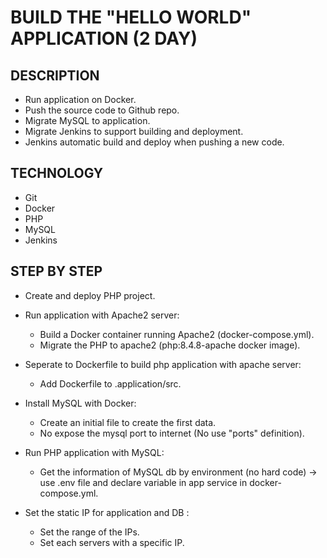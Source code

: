 # BUILD THE "HELLO WORLD" APPLICATION (2 DAY)

## DESCRIPTION
- Run application on Docker.
- Push the source code to Github repo.
- Migrate MySQL to application.
- Migrate Jenkins to support building and deployment.
- Jenkins automatic build and deploy when pushing a new code.

## TECHNOLOGY
- Git
- Docker
- PHP
- MySQL
- Jenkins

## STEP BY STEP
- Create and deploy PHP project.

- Run application with Apache2 server:
  + Build a Docker container running Apache2 (docker-compose.yml).
  + Migrate the PHP to apache2 (php:8.4.8-apache docker image).

- Seperate to Dockerfile to build php application with apache server:
  + Add Dockerfile to .application/src.

- Install MySQL with Docker:
  + Create an initial file to create the first data.
  + No expose the mysql port to internet (No use "ports" definition).

- Run PHP application with MySQL:
  + Get the information of MySQL db by environment (no hard code) -> use .env file and declare variable in app service in docker-compose.yml.

- Set the static IP for application and DB :
  + Set the range of the IPs.
  + Set each servers with a specific IP.

